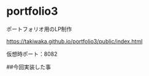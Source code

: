 
# portfolio3

ポートフォリオ用のLP制作

https://takiwaka.github.io/portfolio3/public/index.html


仮想時ポート：8082

##今回実装した事

